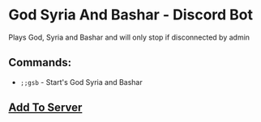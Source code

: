 # God Syria And Bashar - Discord Bot

Plays God, Syria and Bashar and will only stop if disconnected by admin

## Commands:
- `;;gsb` - Start's God Syria and Bashar

## [Add To Server](https://discord.com/oauth2/authorize?client_id=870039469343002655&scope=bot)